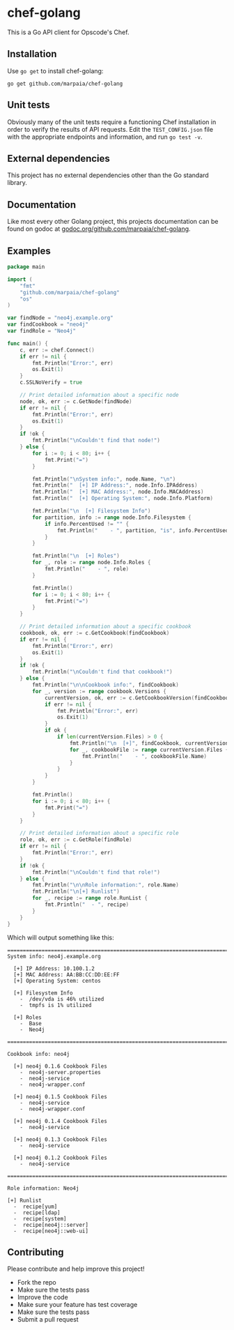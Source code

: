 chef-golang
===========

This is a Go API client for Opscode's Chef.

## Installation

Use `go get` to install chef-golang:
```
go get github.com/marpaia/chef-golang
```

## Unit tests

Obviously many of the unit tests require a functioning Chef installation in
order to verify the results of API requests. Edit the `TEST_CONFIG.json` file
with the appropriate endpoints and information, and run `go test -v`.

## External dependencies

This project has no external dependencies other than the Go standard library.

## Documentation

Like most every other Golang project, this projects documentation can be found
on godoc at [godoc.org/github.com/marpaia/chef-golang](http://godoc.org/github.com/marpaia/chef-golang).

## Examples

```go
package main

import (
    "fmt"
    "github.com/marpaia/chef-golang"
    "os"
)

var findNode = "neo4j.example.org"
var findCookbook = "neo4j"
var findRole = "Neo4j"

func main() {
    c, err := chef.Connect()
    if err != nil {
        fmt.Println("Error:", err)
        os.Exit(1)
    }
    c.SSLNoVerify = true

    // Print detailed information about a specific node
    node, ok, err := c.GetNode(findNode)
    if err != nil {
        fmt.Println("Error:", err)
        os.Exit(1)
    }
    if !ok {
        fmt.Println("\nCouldn't find that node!")
    } else {
        for i := 0; i < 80; i++ {
            fmt.Print("=")
        }

        fmt.Println("\nSystem info:", node.Name, "\n")
        fmt.Println("  [+] IP Address:", node.Info.IPAddress)
        fmt.Println("  [+] MAC Address:", node.Info.MACAddress)
        fmt.Println("  [+] Operating System:", node.Info.Platform)

        fmt.Println("\n  [+] Filesystem Info")
        for partition, info := range node.Info.Filesystem {
            if info.PercentUsed != "" {
                fmt.Println("    - ", partition, "is", info.PercentUsed, "utilized")
            }
        }

        fmt.Println("\n  [+] Roles")
        for _, role := range node.Info.Roles {
            fmt.Println("    - ", role)
        }

        fmt.Println()
        for i := 0; i < 80; i++ {
            fmt.Print("=")
        }
    }

    // Print detailed information about a specific cookbook
    cookbook, ok, err := c.GetCookbook(findCookbook)
    if err != nil {
        fmt.Println("Error:", err)
        os.Exit(1)
    }
    if !ok {
        fmt.Println("\nCouldn't find that cookbook!")
    } else {
        fmt.Println("\n\nCookbook info:", findCookbook)
        for _, version := range cookbook.Versions {
            currentVersion, ok, err := c.GetCookbookVersion(findCookbook, version.Version)
            if err != nil {
                fmt.Println("Error:", err)
                os.Exit(1)
            }
            if ok {
                if len(currentVersion.Files) > 0 {
                    fmt.Println("\n  [+]", findCookbook, currentVersion.Version, "Cookbook Files")
                    for _, cookbookFile := range currentVersion.Files {
                        fmt.Println("    - ", cookbookFile.Name)
                    }
                }
            }
        }

        fmt.Println()
        for i := 0; i < 80; i++ {
            fmt.Print("=")
        }
    }

    // Print detailed information about a specific role
    role, ok, err := c.GetRole(findRole)
    if err != nil {
        fmt.Println("Error:", err)
    }
    if !ok {
        fmt.Println("\nCouldn't find that role!")
    } else {
        fmt.Println("\n\nRole information:", role.Name)
        fmt.Println("\n[+] Runlist")
        for _, recipe := range role.RunList {
            fmt.Println("  - ", recipe)
        }
    }
}
```

Which will output something like this:

```
================================================================================
System info: neo4j.example.org

  [+] IP Address: 10.100.1.2
  [+] MAC Address: AA:BB:CC:DD:EE:FF
  [+] Operating System: centos

  [+] Filesystem Info
    -  /dev/vda is 46% utilized
    -  tmpfs is 1% utilized

  [+] Roles
    -  Base
    -  Neo4j

================================================================================

Cookbook info: neo4j

  [+] neo4j 0.1.6 Cookbook Files
    -  neo4j-server.properties
    -  neo4j-service
    -  neo4j-wrapper.conf

  [+] neo4j 0.1.5 Cookbook Files
    -  neo4j-service
    -  neo4j-wrapper.conf

  [+] neo4j 0.1.4 Cookbook Files
    -  neo4j-service

  [+] neo4j 0.1.3 Cookbook Files
    -  neo4j-service

  [+] neo4j 0.1.2 Cookbook Files
    -  neo4j-service

================================================================================

Role information: Neo4j

[+] Runlist
  -  recipe[yum]
  -  recipe[ldap]
  -  recipe[system]
  -  recipe[neo4j::server]
  -  recipe[neo4j::web-ui]
```

## Contributing

Please contribute and help improve this project!

- Fork the repo
- Make sure the tests pass
- Improve the code
- Make sure your feature has test coverage
- Make sure the tests pass
- Submit a pull request
